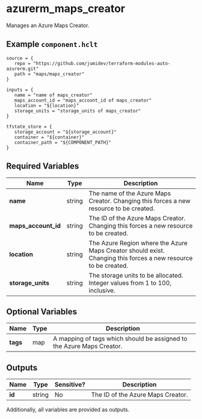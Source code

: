 # azurerm_maps_creator

Manages an Azure Maps Creator.

## Example `component.hclt`

```hcl
source = {
   repo = "https://github.com/jumidev/terraform-modules-auto-azurerm.git" 
   path = "maps/maps_creator" 
}

inputs = {
   name = "name of maps_creator" 
   maps_account_id = "maps_account_id of maps_creator" 
   location = "${location}" 
   storage_units = "storage_units of maps_creator" 
}

tfstate_store = {
   storage_account = "${storage_account}" 
   container = "${container}" 
   container_path = "${COMPONENT_PATH}" 
}

```

## Required Variables

| Name | Type |  Description |
| ---- | --------- |  ----------- |
| **name** | string |  The name of the Azure Maps Creator. Changing this forces a new resource to be created. | 
| **maps_account_id** | string |  The ID of the Azure Maps Creator. Changing this forces a new resource to be created. | 
| **location** | string |  The Azure Region where the Azure Maps Creator should exist. Changing this forces a new resource to be created. | 
| **storage_units** | string |  The storage units to be allocated. Integer values from 1 to 100, inclusive. | 

## Optional Variables

| Name | Type |  Description |
| ---- | --------- |  ----------- |
| **tags** | map |  A mapping of tags which should be assigned to the Azure Maps Creator. | 



## Outputs

| Name | Type | Sensitive? | Description |
| ---- | ---- | --------- | --------- |
| **id** | string | No  | The ID of the Azure Maps Creator. | 

Additionally, all variables are provided as outputs.
